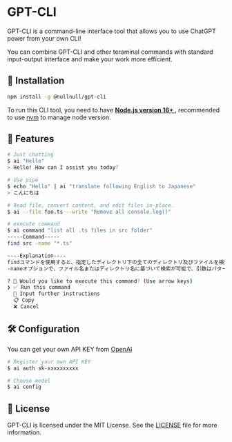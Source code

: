 # GPT-CLI
GPT-CLI is a command-line interface tool that allows you to use ChatGPT power from your own CLI!

You can combine GPT-CLI and other teraminal commands with standard input-output interface and make your work more efficient.

## 🔧 Installation

```bash
npm install -g @nullnull/gpt-cli
```

To run this CLI tool, you need to have **[Node.js version 16+ ](https://nodejs.org/en)**, recommended to use [nvm](https://github.com/nvm-sh/nvm) to manage node version.

## 🚀 Features
```bash
# Just chatting
$ ai "Hello"
> Hello! How can I assist you today?

# Use pipe
$ echo "Hello" | ai "translate following English to Japanese"
> こんにちは

# Read file, convert content, and edit files in-place.
$ ai --file foo.ts --write "Remove all console.log()"

# execute command
$ ai command "list all .ts files in src folder"
-----Command-----
find src -name "*.ts"

----Explanation----
findコマンドを使用すると、指定したディレクトリ下の全てのディレクトリ及びファイルを検索することができます。今回はsrcディレクトリを指定し、そこ下の全てのディレクトリとファイルを検索しています。
-nameオプションで、ファイル名またはディレクトリ名に基づいて検索が可能で、引数はパターンを受け取ります。今回の場合、末尾が".ts"となる全ての名前のファイルを検索します。

? 🤖 Would you like to execute this command? (Use arrow keys)
❯ ✅ Run this command
  🔁 Input further instructions
  📋 Copy
  ❌ Cancel
```

## 🛠️ Configuration
You can get your own API KEY from [OpenAI](https://platform.openai.com/account/api-keys/)

```sh
# Register your own API KEY
$ ai auth sk-xxxxxxxxxx

# Choose model
$ ai config
```

## 📜 License

GPT-CLI is licensed under the MIT License. See the [LICENSE](LICENSE) file for more information.
